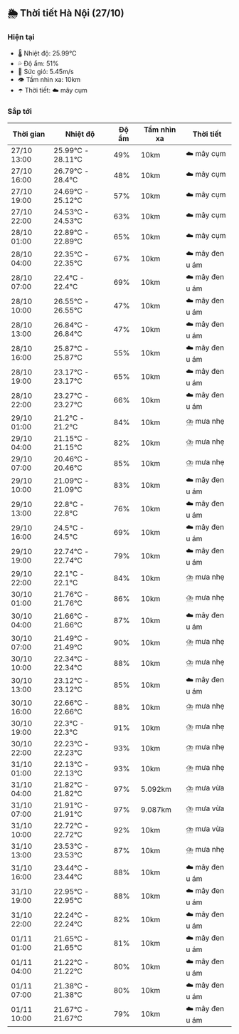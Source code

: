 ## 🌦️ Thời tiết Hà Nội (27/10)

### Hiện tại

- 🌡️ Nhiệt độ: 25.99℃
- 💦 Độ ẩm: 51%
- 💨 Sức gió: 5.45m/s
- 👁️ Tầm nhìn xa: 10km
- ☂️ Thời tiết: ☁️ mây cụm

### Sắp tới

| Thời gian | Nhiệt độ | Độ ẩm | Tầm nhìn xa | Thời tiết |
| --- | --- | --- | --- | --- |
| 27/10 13:00 | 25.99℃ - 28.11℃ | 49% | 10km | ☁️ mây cụm |
| 27/10 16:00 | 26.79℃ - 28.4℃ | 48% | 10km | ☁️ mây cụm |
| 27/10 19:00 | 24.69℃ - 25.12℃ | 57% | 10km | ☁️ mây cụm |
| 27/10 22:00 | 24.53℃ - 24.53℃ | 63% | 10km | ☁️ mây cụm |
| 28/10 01:00 | 22.89℃ - 22.89℃ | 65% | 10km | ☁️ mây cụm |
| 28/10 04:00 | 22.35℃ - 22.35℃ | 67% | 10km | ☁️ mây đen u ám |
| 28/10 07:00 | 22.4℃ - 22.4℃ | 69% | 10km | ☁️ mây đen u ám |
| 28/10 10:00 | 26.55℃ - 26.55℃ | 47% | 10km | ☁️ mây đen u ám |
| 28/10 13:00 | 26.84℃ - 26.84℃ | 47% | 10km | ☁️ mây đen u ám |
| 28/10 16:00 | 25.87℃ - 25.87℃ | 55% | 10km | ☁️ mây đen u ám |
| 28/10 19:00 | 23.17℃ - 23.17℃ | 65% | 10km | ☁️ mây đen u ám |
| 28/10 22:00 | 23.27℃ - 23.27℃ | 66% | 10km | ☁️ mây đen u ám |
| 29/10 01:00 | 21.2℃ - 21.2℃ | 84% | 10km | ⛈️ mưa nhẹ |
| 29/10 04:00 | 21.15℃ - 21.15℃ | 82% | 10km | ⛈️ mưa nhẹ |
| 29/10 07:00 | 20.46℃ - 20.46℃ | 85% | 10km | ⛈️ mưa nhẹ |
| 29/10 10:00 | 21.09℃ - 21.09℃ | 83% | 10km | ☁️ mây đen u ám |
| 29/10 13:00 | 22.8℃ - 22.8℃ | 76% | 10km | ☁️ mây đen u ám |
| 29/10 16:00 | 24.5℃ - 24.5℃ | 69% | 10km | ☁️ mây đen u ám |
| 29/10 19:00 | 22.74℃ - 22.74℃ | 79% | 10km | ☁️ mây đen u ám |
| 29/10 22:00 | 22.1℃ - 22.1℃ | 84% | 10km | ⛈️ mưa nhẹ |
| 30/10 01:00 | 21.76℃ - 21.76℃ | 86% | 10km | ⛈️ mưa nhẹ |
| 30/10 04:00 | 21.66℃ - 21.66℃ | 87% | 10km | ☁️ mây đen u ám |
| 30/10 07:00 | 21.49℃ - 21.49℃ | 90% | 10km | ⛈️ mưa nhẹ |
| 30/10 10:00 | 22.34℃ - 22.34℃ | 88% | 10km | ⛈️ mưa nhẹ |
| 30/10 13:00 | 23.12℃ - 23.12℃ | 85% | 10km | ☁️ mây đen u ám |
| 30/10 16:00 | 22.66℃ - 22.66℃ | 88% | 10km | ⛈️ mưa nhẹ |
| 30/10 19:00 | 22.3℃ - 22.3℃ | 91% | 10km | ⛈️ mưa nhẹ |
| 30/10 22:00 | 22.23℃ - 22.23℃ | 93% | 10km | ⛈️ mưa nhẹ |
| 31/10 01:00 | 22.13℃ - 22.13℃ | 93% | 10km | ⛈️ mưa nhẹ |
| 31/10 04:00 | 21.82℃ - 21.82℃ | 97% | 5.092km | ⛈️ mưa vừa |
| 31/10 07:00 | 21.91℃ - 21.91℃ | 97% | 9.087km | ⛈️ mưa vừa |
| 31/10 10:00 | 22.72℃ - 22.72℃ | 92% | 10km | ⛈️ mưa vừa |
| 31/10 13:00 | 23.53℃ - 23.53℃ | 87% | 10km | ⛈️ mưa nhẹ |
| 31/10 16:00 | 23.44℃ - 23.44℃ | 88% | 10km | ☁️ mây đen u ám |
| 31/10 19:00 | 22.95℃ - 22.95℃ | 88% | 10km | ☁️ mây đen u ám |
| 31/10 22:00 | 22.24℃ - 22.24℃ | 82% | 10km | ☁️ mây đen u ám |
| 01/11 01:00 | 21.65℃ - 21.65℃ | 81% | 10km | ☁️ mây đen u ám |
| 01/11 04:00 | 21.22℃ - 21.22℃ | 80% | 10km | ☁️ mây đen u ám |
| 01/11 07:00 | 21.38℃ - 21.38℃ | 80% | 10km | ☁️ mây đen u ám |
| 01/11 10:00 | 21.67℃ - 21.67℃ | 79% | 10km | ☁️ mây đen u ám |
